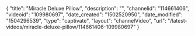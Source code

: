 {
    "title": "Miracle Deluxe Pillow",
    "description": "",
    "channelid": "114661406",
    "videoid": "109980697",
    "date_created": "1502520950",
    "date_modified": "1504296539",
    "type": "captivate",
    "layout": "channelVideo",
    "url": "\/latest-videos\/miracle-deluxe-pillow\/114661406-109980697"
}
